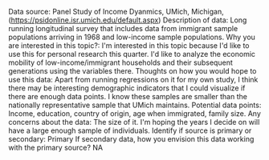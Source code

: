 Data source: Panel Study of Income Dyanmics, UMich, Michigan, (https://psidonline.isr.umich.edu/default.aspx)
Description of data: Long running longitudinal survey that includes data from immigrant sample populations arriving in 1968 and low-income sample populations.
Why you are interested in this topic?: I'm interested in this topic because I'd like to use this for personal research this quarter. I'd like to analyze the economic mobility of low-income/immigrant households and their subsequent generations using the variables there.
Thoughts on how you would hope to use this data: Apart from running regressions on it for my own study, I think there may be interesting demographic indicators that I could visualize if there are enough data points. I know these samples are smaller than the nationally representative sample that UMich maintains. 
Potential data points: Income, education, country of origin, age when immigrated, family size.
Any concerns about the data: The size of it. I'm hoping the years I decide on will have a large enough sample of individuals.
Identify if source is primary or secondary: Primary
If secondary data, how you envision this data working with the primary source? NA